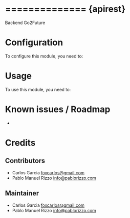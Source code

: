 ==============
{apirest}
==============

Backend Go2Future

Configuration
=============

To configure this module, you need to:


Usage
=====

To use this module, you need to:


Known issues / Roadmap
======================

*

Credits
=======

Contributors
------------

* Carlos Garcia <foxcarlos@gmail.com>
* Pablo Manuel Rizzo <info@pablorizzo.com>

Maintainer
----------

* Carlos Garcia <foxcarlos@gmail.com>
* Pablo Manuel Rizzo <info@pablorizzo.com>


